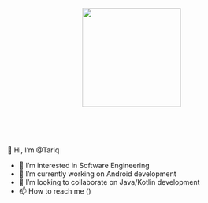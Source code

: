 
<div id="header" align="center">
  <img src="https://media.giphy.com/media/llarwdtFqG63IlqUR1/giphy.gif" width="200"/>
</div>

<br><br><br>

👋 Hi, I’m @Tariq
- 👀 I’m interested in Software Engineering
- 🌱 I’m currently working on Android development 
- 💞️ I’m looking to collaborate on Java/Kotlin development
- 📫 How to reach me ()

<!---
Tariq251/Tariq251 is a ✨ special ✨ repository because its `README.md` (this file) appears on your GitHub profile.
You can click the Preview link to take a look at your changes.
--->
